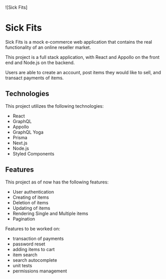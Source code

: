 ![Sick Fits]

# Sick Fits

Sick Fits is a mock e-commerce web application that contains the real functionality of an online reseller market.

This project is a full stack application, with React and Appollo on the front end and Node.js on the backend.

Users are able to create an account, post items they would like to sell, and transact payments of items.

## Technologies

This project utilizes the following technologies: 
  * React
  * GraphQL
  * Appollo
  * GraphQL Yoga
  * Prisma
  * Next.js
  * Node.js
  * Styled Components

## Features

This project as of now has the following features:
  * User authentication
  * Creating of items
  * Deletion of items
  * Updating of items
  * Rendering Single and Multiple items
  * Pagination

Features to be worked on:
  * transaction of payments
  * password reset
  * adding items to cart
  * item search
  * search autocomplete
  * unit tests
  * permissions management
